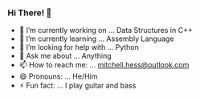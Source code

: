 ### Hi There! 👋

- 🔭 I’m currently working on ... Data Structures in C++
- 🌱 I’m currently learning ... Assembly Language
- 🤔 I’m looking for help with ... Python
- 💬 Ask me about ... Anything
- 📫 How to reach me: ... mitchell.hess@outlook.com
- 😄 Pronouns: ... He/Him
- ⚡ Fun fact: ... I play guitar and bass

